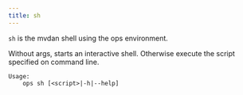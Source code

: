 ```yaml
---
title: sh
---
```



`sh` is the mvdan shell using the ops environment.

Without args, starts an interactive shell. Otherwise execute the script specified on command line.

```text
Usage: 
    ops sh [<script>|-h|--help]
```



